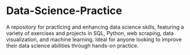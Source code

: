 # Data-Science-Practice
A repository for practicing and enhancing data science skills, featuring a variety of exercises and projects in SQL, Python, web scraping, data visualization, and machine learning. Ideal for anyone looking to improve their data science abilities through hands-on practice.
